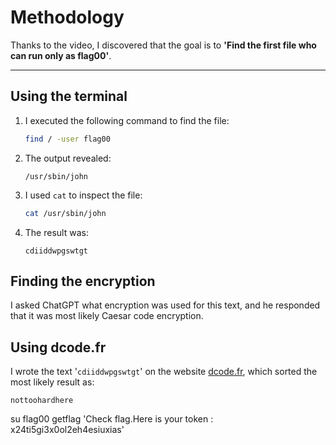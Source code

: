 # Methodology

Thanks to the video, I discovered that the goal is to **'Find the first file who can run only as flag00'**.

---

## Using the terminal

1. I executed the following command to find the file:

   ```bash
   find / -user flag00
   ```

2. The output revealed:

   ```plaintext
   /usr/sbin/john
   ```

3. I used `cat` to inspect the file:

   ```bash
   cat /usr/sbin/john
   ```

4. The result was:

   ```plaintext
   cdiiddwpgswtgt
   ```

## Finding the encryption
I asked ChatGPT what encryption was used for this text, and he responded that it was most likely Caesar code encryption.

## Using dcode.fr
I wrote the text '`cdiiddwpgswtgt`' on the website [dcode.fr](https://www.dcode.fr/), which sorted the most likely result as:

```plaintext
nottoohardhere
```

su flag00
getflag
'Check flag.Here is your token : x24ti5gi3x0ol2eh4esiuxias'